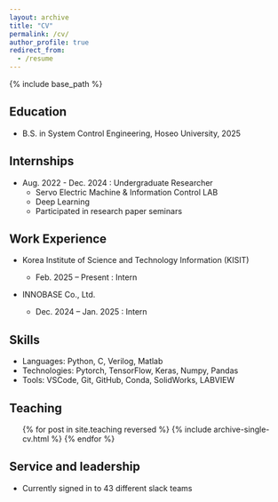 ```yaml
---
layout: archive
title: "CV"
permalink: /cv/
author_profile: true
redirect_from:
  - /resume
---
```


{% include base_path %}  

Education
------
* B.S. in System Control Engineering, Hoseo University, 2025

Internships
------
* Aug. 2022 - Dec. 2024 : Undergraduate Researcher
  * Servo Electric Machine & Information Control LAB
  * Deep Learning
  * Participated in research paper seminars

Work Experience
------
* Korea Institute of Science and Technology Information (KISIT)
  * Feb. 2025 – Present : Intern

* INNOBASE Co., Ltd.
  * Dec. 2024 – Jan. 2025 : Intern


Skills
------
* Languages: Python, C, Verilog, Matlab
* Technologies: Pytorch, TensorFlow, Keras, Numpy, Pandas
* Tools: VSCode, Git, GitHub, Conda, SolidWorks, LABVIEW


Teaching
------
  <ul>{% for post in site.teaching reversed %}
    {% include archive-single-cv.html %}
  {% endfor %}</ul>


Service and leadership
------
* Currently signed in to 43 different slack teams
